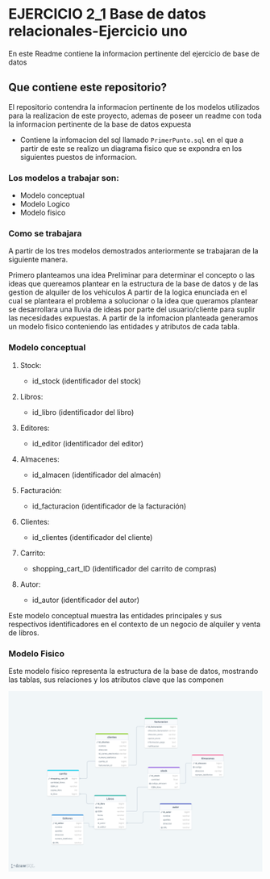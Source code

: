 # EJERCICIO 2_1 Base de datos relacionales-Ejercicio uno 
En este Readme contiene la informacion pertinente del ejercicio de base de datos
## Que contiene este repositorio? 
El repositorio contendra la informacion pertinente de los modelos utilizados para la realizacion de este proyecto, ademas de poseer un readme con toda la informacion pertinente de la base de datos expuesta

* Contiene la infomacion del sql llamado `PrimerPunto.sql` en el que a partir de este se realizo un diagrama fisico que se expondra en los siguientes puestos de informacion.

### Los modelos a trabajar son:

- Modelo conceptual
- Modelo Logico
- Modelo fisico

### Como se trabajara
A partir de los tres modelos demostrados anteriormente se trabajaran de la siguiente manera.

Primero planteamos una idea Preliminar para determinar el concepto o las ideas que quereamos plantear en la estructura de la base de datos y de las gestion de alquiler de los vehiculos
A partir de la logica enunciada en el cual se planteara el problema a solucionar o la idea que queramos plantear se desarrollara una lluvia de ideas por parte del usuario/cliente para suplir las necesidades expuestas.
A partir de la infomacion planteada generamos un modelo fisico conteniendo las entidades y atributos de cada tabla.
### Modelo conceptual 
 
1. Stock: 
   - id_stock (identificador del stock) 
 
2. Libros: 
   - id_libro (identificador del libro) 
 
3. Editores: 
   - id_editor (identificador del editor) 
 
4. Almacenes: 
   - id_almacen (identificador del almacén) 
 
5. Facturación: 
   - id_facturacion (identificador de la facturación) 
 
6. Clientes: 
   - id_clientes (identificador del cliente) 
 
7. Carrito: 
   - shopping_cart_ID (identificador del carrito de compras) 
 
8. Autor: 
   - id_autor (identificador del autor) 
 
Este modelo conceptual muestra las entidades principales y sus respectivos identificadores en el contexto de un negocio de alquiler y venta de libros. 

### Modelo Fisico 
Este modelo físico representa la estructura de la base de datos, mostrando las tablas, sus relaciones y los atributos clave que las componen

![imagenModeloFisico](./images/ejercicio1.pnG)